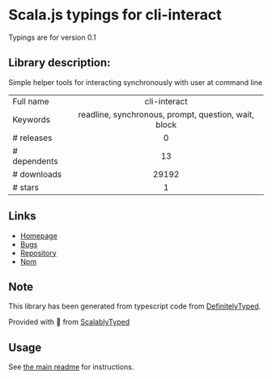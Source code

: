 
# Scala.js typings for cli-interact

Typings are for version 0.1

## Library description:
Simple helper tools for interacting synchronously with user at command line

|                    |                 |
| ------------------ | :-------------: |
| Full name          | cli-interact |
| Keywords           | readline, synchronous, prompt, question, wait, block |
| # releases         | 0 |
| # dependents       | 13 |
| # downloads        | 29192 |
| # stars            | 1 |

## Links
- [Homepage](https://github.com/zhami/cli-interact)
- [Bugs](https://github.com/zhami/cli-interact/issues)
- [Repository](https://github.com/zhami/cli-interact)
- [Npm](https://www.npmjs.com/package/cli-interact)
    


## Note
This library has been generated from typescript code from [DefinitelyTyped](https://definitelytyped.org).

Provided with :purple_heart: from [ScalablyTyped](https://github.com/oyvindberg/ScalablyTyped)

## Usage
See [the main readme](../../readme.md) for instructions.


